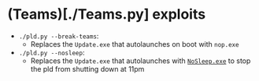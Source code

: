 # (Teams)[./Teams.py] exploits
- `./pld.py --break-teams`:
	- Replaces the `Update.exe` that autolaunches on boot with `nop.exe`
- `./pld.py --nosleep`:
	- Replaces the `Update.exe` that autolaunches with [`NoSleep.exe`](../files/Files.md) to stop the pld from shutting down at 11pm
